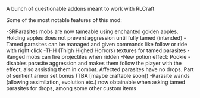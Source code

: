 A bunch of questionable addons meant to work with RLCraft

Some of the most notable features of this mod:

-SRParasites mobs are now tameable using enchanted golden apples. Holding apples does not prevent aggression until fully tamed (intended)
-Tamed parasites can be managed and given commands like follow or ride with right click
-THH (Thigh Highed Horrors) textures for tamed parasites
-Ranged mobs can fire projectiles when ridden
-New potion effect: Pookie - disables parasite aggression and makes them follow the player with the effect, also assisting them in combat. Affected parasites have no drops. Part of sentient armor set bonus (TBA [maybe craftable soon])
-Parasite wands (allowing assimilation, evolution etc.) now obtainable when asking tamed parasites for drops, among some other custom items
